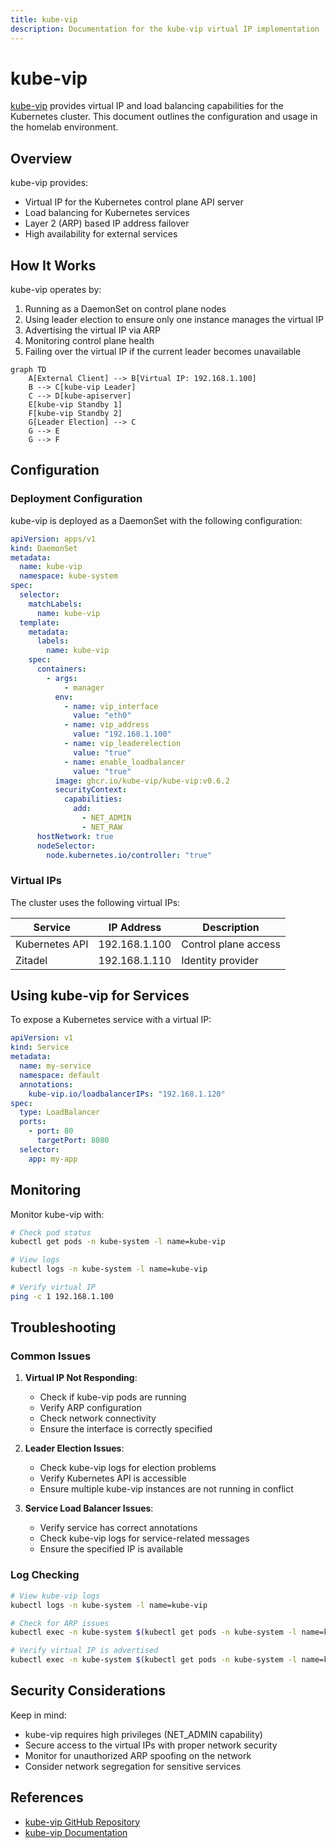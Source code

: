 ```yaml
---
title: kube-vip
description: Documentation for the kube-vip virtual IP implementation
---
```


# kube-vip

[kube-vip](https://kube-vip.io/) provides virtual IP and load balancing capabilities for the Kubernetes cluster. This document outlines the configuration and usage in the homelab environment.

## Overview

kube-vip provides:

- Virtual IP for the Kubernetes control plane API server
- Load balancing for Kubernetes services
- Layer 2 (ARP) based IP address failover
- High availability for external services

## How It Works

kube-vip operates by:

1. Running as a DaemonSet on control plane nodes
2. Using leader election to ensure only one instance manages the virtual IP
3. Advertising the virtual IP via ARP
4. Monitoring control plane health
5. Failing over the virtual IP if the current leader becomes unavailable

```mermaid
graph TD
    A[External Client] --> B[Virtual IP: 192.168.1.100]
    B --> C[kube-vip Leader]
    C --> D[kube-apiserver]
    E[kube-vip Standby 1]
    F[kube-vip Standby 2]
    G[Leader Election] --> C
    G --> E
    G --> F
```

## Configuration

### Deployment Configuration

kube-vip is deployed as a DaemonSet with the following configuration:

```yaml
apiVersion: apps/v1
kind: DaemonSet
metadata:
  name: kube-vip
  namespace: kube-system
spec:
  selector:
    matchLabels:
      name: kube-vip
  template:
    metadata:
      labels:
        name: kube-vip
    spec:
      containers:
        - args:
            - manager
          env:
            - name: vip_interface
              value: "eth0"
            - name: vip_address
              value: "192.168.1.100"
            - name: vip_leaderelection
              value: "true"
            - name: enable_loadbalancer
              value: "true"
          image: ghcr.io/kube-vip/kube-vip:v0.6.2
          securityContext:
            capabilities:
              add:
                - NET_ADMIN
                - NET_RAW
      hostNetwork: true
      nodeSelector:
        node.kubernetes.io/controller: "true"
```

### Virtual IPs

The cluster uses the following virtual IPs:

| Service | IP Address | Description |
|---------|------------|-------------|
| Kubernetes API | 192.168.1.100 | Control plane access |
| Zitadel | 192.168.1.110 | Identity provider |

## Using kube-vip for Services

To expose a Kubernetes service with a virtual IP:

```yaml
apiVersion: v1
kind: Service
metadata:
  name: my-service
  namespace: default
  annotations:
    kube-vip.io/loadbalancerIPs: "192.168.1.120"
spec:
  type: LoadBalancer
  ports:
    - port: 80
      targetPort: 8080
  selector:
    app: my-app
```

## Monitoring

Monitor kube-vip with:

```bash
# Check pod status
kubectl get pods -n kube-system -l name=kube-vip

# View logs
kubectl logs -n kube-system -l name=kube-vip

# Verify virtual IP
ping -c 1 192.168.1.100
```

## Troubleshooting

### Common Issues

1. **Virtual IP Not Responding**:
   - Check if kube-vip pods are running
   - Verify ARP configuration
   - Check network connectivity
   - Ensure the interface is correctly specified

2. **Leader Election Issues**:
   - Check kube-vip logs for election problems
   - Verify Kubernetes API is accessible
   - Ensure multiple kube-vip instances are not running in conflict

3. **Service Load Balancer Issues**:
   - Verify service has correct annotations
   - Check kube-vip logs for service-related messages
   - Ensure the specified IP is available

### Log Checking

```bash
# View kube-vip logs
kubectl logs -n kube-system -l name=kube-vip

# Check for ARP issues
kubectl exec -n kube-system $(kubectl get pods -n kube-system -l name=kube-vip -o name | head -1) -- arp -an

# Verify virtual IP is advertised
kubectl exec -n kube-system $(kubectl get pods -n kube-system -l name=kube-vip -o name | head -1) -- ip addr
```

## Security Considerations

Keep in mind:

- kube-vip requires high privileges (NET_ADMIN capability)
- Secure access to the virtual IPs with proper network security
- Monitor for unauthorized ARP spoofing on the network
- Consider network segregation for sensitive services

## References

- [kube-vip GitHub Repository](https://github.com/kube-vip/kube-vip)
- [kube-vip Documentation](https://kube-vip.io/docs/)
